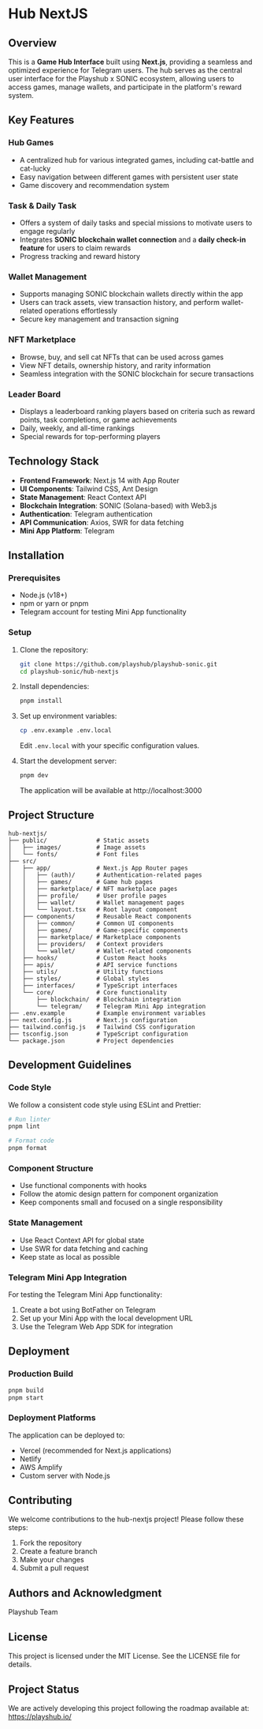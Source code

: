 # Hub NextJS

## Overview

This is a **Game Hub Interface** built using **Next.js**, providing a seamless and optimized experience for Telegram users. The hub serves as the central user interface for the Playshub x SONIC ecosystem, allowing users to access games, manage wallets, and participate in the platform's reward system.

## Key Features

### Hub Games

- A centralized hub for various integrated games, including cat-battle and cat-lucky
- Easy navigation between different games with persistent user state
- Game discovery and recommendation system

### Task & Daily Task

- Offers a system of daily tasks and special missions to motivate users to engage regularly
- Integrates **SONIC blockchain wallet connection** and a **daily check-in feature** for users to claim rewards
- Progress tracking and reward history

### Wallet Management

- Supports managing SONIC blockchain wallets directly within the app
- Users can track assets, view transaction history, and perform wallet-related operations effortlessly
- Secure key management and transaction signing

### NFT Marketplace

- Browse, buy, and sell cat NFTs that can be used across games
- View NFT details, ownership history, and rarity information
- Seamless integration with the SONIC blockchain for secure transactions

### Leader Board

- Displays a leaderboard ranking players based on criteria such as reward points, task completions, or game achievements
- Daily, weekly, and all-time rankings
- Special rewards for top-performing players

## Technology Stack

- **Frontend Framework**: Next.js 14 with App Router
- **UI Components**: Tailwind CSS, Ant Design
- **State Management**: React Context API
- **Blockchain Integration**: SONIC (Solana-based) with Web3.js
- **Authentication**: Telegram authentication
- **API Communication**: Axios, SWR for data fetching
- **Mini App Platform**: Telegram

## Installation

### Prerequisites

- Node.js (v18+)
- npm or yarn or pnpm
- Telegram account for testing Mini App functionality

### Setup

1. Clone the repository:

   ```bash
   git clone https://github.com/playshub/playshub-sonic.git
   cd playshub-sonic/hub-nextjs
   ```

2. Install dependencies:

   ```bash
   pnpm install
   ```

3. Set up environment variables:

   ```bash
   cp .env.example .env.local
   ```

   Edit `.env.local` with your specific configuration values.

4. Start the development server:
   ```bash
   pnpm dev
   ```
   The application will be available at http://localhost:3000

## Project Structure

```
hub-nextjs/
├── public/              # Static assets
│   ├── images/          # Image assets
│   └── fonts/           # Font files
├── src/
│   ├── app/             # Next.js App Router pages
│   │   ├── (auth)/      # Authentication-related pages
│   │   ├── games/       # Game hub pages
│   │   ├── marketplace/ # NFT marketplace pages
│   │   ├── profile/     # User profile pages
│   │   ├── wallet/      # Wallet management pages
│   │   └── layout.tsx   # Root layout component
│   ├── components/      # Reusable React components
│   │   ├── common/      # Common UI components
│   │   ├── games/       # Game-specific components
│   │   ├── marketplace/ # Marketplace components
│   │   ├── providers/   # Context providers
│   │   └── wallet/      # Wallet-related components
│   ├── hooks/           # Custom React hooks
│   ├── apis/            # API service functions
│   ├── utils/           # Utility functions
│   ├── styles/          # Global styles
│   ├── interfaces/      # TypeScript interfaces
│   └── core/            # Core functionality
│       ├── blockchain/  # Blockchain integration
│       └── telegram/    # Telegram Mini App integration
├── .env.example         # Example environment variables
├── next.config.js       # Next.js configuration
├── tailwind.config.js   # Tailwind CSS configuration
├── tsconfig.json        # TypeScript configuration
└── package.json         # Project dependencies
```

## Development Guidelines

### Code Style

We follow a consistent code style using ESLint and Prettier:

```bash
# Run linter
pnpm lint

# Format code
pnpm format
```

### Component Structure

- Use functional components with hooks
- Follow the atomic design pattern for component organization
- Keep components small and focused on a single responsibility

### State Management

- Use React Context API for global state
- Use SWR for data fetching and caching
- Keep state as local as possible

### Telegram Mini App Integration

For testing the Telegram Mini App functionality:

1. Create a bot using BotFather on Telegram
2. Set up your Mini App with the local development URL
3. Use the Telegram Web App SDK for integration

## Deployment

### Production Build

```bash
pnpm build
pnpm start
```

### Deployment Platforms

The application can be deployed to:

- Vercel (recommended for Next.js applications)
- Netlify
- AWS Amplify
- Custom server with Node.js

## Contributing

We welcome contributions to the hub-nextjs project! Please follow these steps:

1. Fork the repository
2. Create a feature branch
3. Make your changes
4. Submit a pull request

## Authors and Acknowledgment

Playshub Team

## License

This project is licensed under the MIT License. See the LICENSE file for details.

## Project Status

We are actively developing this project following the roadmap available at: https://playshub.io/
